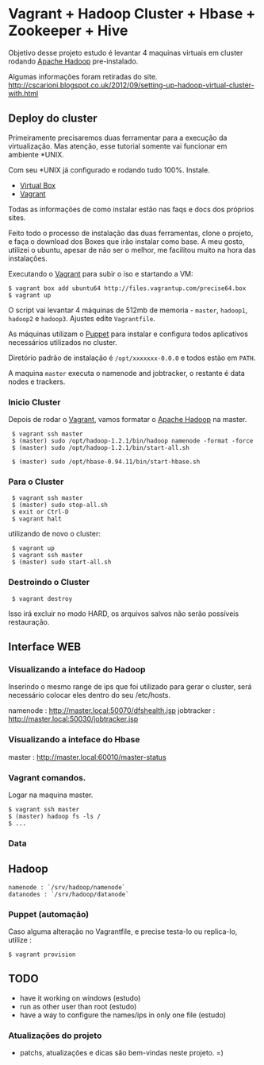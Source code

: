 # Vagrant + Hadoop Cluster + Hbase + Zookeeper + Hive

Objetivo desse projeto estudo é levantar 4 maquinas virtuais em cluster
rodando [Apache Hadoop](http://hadoop.apache.org) pre-instalado.

Algumas informações foram retiradas do site.
http://cscarioni.blogspot.co.uk/2012/09/setting-up-hadoop-virtual-cluster-with.html

## Deploy do cluster

Primeiramente precisaremos duas ferramentar para a execução da virtualização. Mas atenção,
esse tutorial somente vai funcionar em ambiente *UNIX.

Com seu *UNIX já configurado e rodando tudo 100%. Instale.

* [Virtual Box](http://virtualbox.org) 
* [Vagrant](http://vagrantup.com/)

Todas as informações de como instalar estão nas faqs e docs dos próprios sites.

Feito todo o processo de instalação das duas ferramentas, clone o projeto, e faça o
download dos Boxes que irão instalar como base. A meu gosto, utilizei o ubuntu, 
apesar de não ser o melhor, me facilitou muito na hora das instalações.

Executando o [Vagrant](http://vagrantup.com/) para subir o iso e startando a VM:

    $ vagrant box add ubuntu64 http://files.vagrantup.com/precise64.box
    $ vagrant up

O script vai levantar 4 máquinas de 512mb de memoria - `master`, `hadoop1`, `hadoop2` 
e `hadoop3`. Ajustes edite `Vagrantfile`.

As máquinas utilizam o [Puppet](http://puppetlabs.com/) para instalar e configura
todos aplicativos necessários utilizados no cluster.

Diretório padrão de instalação é `/opt/xxxxxxx-0.0.0` e todos estão em `PATH`.

A maquina `master` executa o namenode and jobtracker, o restante é data
nodes e trackers.

### Inicio Cluster

Depois de rodar o [Vagrant](http://vagrantup.com/), vamos formatar o [Apache Hadoop](http://hadoop.apache.org) na master.

     $ vagrant ssh master
     $ (master) sudo /opt/hadoop-1.2.1/bin/hadoop namenode -format -force
     $ (master) sudo /opt/hadoop-1.2.1/bin/start-all.sh

     $ (master) sudo /opt/hbase-0.94.11/bin/start-hbase.sh

### Para o Cluster

     $ vagrant ssh master
     $ (master) sudo stop-all.sh
     $ exit or Ctrl-D
     $ vagrant halt

utilizando de novo o cluster:

     $ vagrant up
     $ vagrant ssh master
     $ (master) sudo start-all.sh


### Destroindo o Cluster

     $ vagrant destroy

Isso irá excluir no modo HARD, os arquivos salvos não serão possíveis restauração.
     

## Interface WEB

### Visualizando a inteface do Hadoop

Inserindo o mesmo range de ips que foi utilizado para gerar o cluster, será necessário
colocar eles dentro do seu /etc/hosts.

namenode : http://master.local:50070/dfshealth.jsp
jobtracker : http://master.local:50030/jobtracker.jsp

### Visualizando a inteface do Hbase

master : http://master.local:60010/master-status

### Vagrant comandos.

Logar na maquina master.

    $ vagrant ssh master
    $ (master) hadoop fs -ls /
    $ ...

### Data

## Hadoop
    namenode : `/srv/hadoop/namenode` 
    datanodes : `/srv/hadoop/datanode`

### Puppet (automação)

Caso alguma alteração no Vagrantfile, e precise testa-lo ou replica-lo, utilize :

    $ vagrant provision

## TODO

- have it working on windows (estudo)
- run as other user than root (estudo)
- have a way to configure the names/ips in only one file (estudo)

### Atualizações do projeto

- patchs, atualizações e dicas são bem-vindas neste projeto. =)
